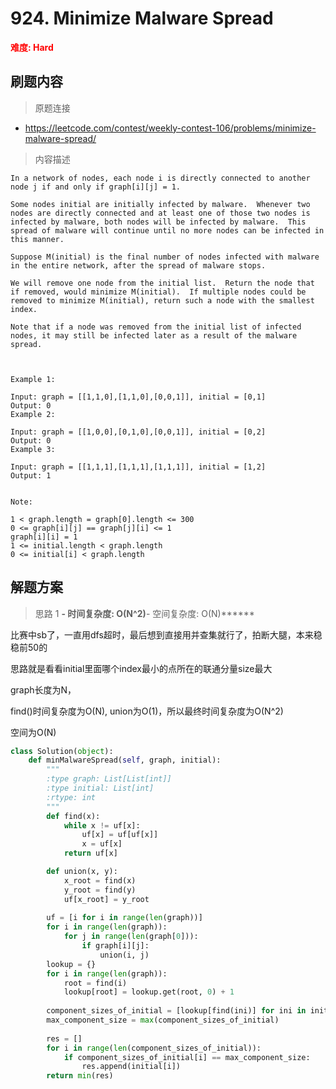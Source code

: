 # 924. Minimize Malware Spread

**<font color=red>难度: Hard</font>**

## 刷题内容

> 原题连接

* https://leetcode.com/contest/weekly-contest-106/problems/minimize-malware-spread/

> 内容描述

```
In a network of nodes, each node i is directly connected to another node j if and only if graph[i][j] = 1.

Some nodes initial are initially infected by malware.  Whenever two nodes are directly connected and at least one of those two nodes is infected by malware, both nodes will be infected by malware.  This spread of malware will continue until no more nodes can be infected in this manner.

Suppose M(initial) is the final number of nodes infected with malware in the entire network, after the spread of malware stops.

We will remove one node from the initial list.  Return the node that if removed, would minimize M(initial).  If multiple nodes could be removed to minimize M(initial), return such a node with the smallest index.

Note that if a node was removed from the initial list of infected nodes, it may still be infected later as a result of the malware spread.

 

Example 1:

Input: graph = [[1,1,0],[1,1,0],[0,0,1]], initial = [0,1]
Output: 0
Example 2:

Input: graph = [[1,0,0],[0,1,0],[0,0,1]], initial = [0,2]
Output: 0
Example 3:

Input: graph = [[1,1,1],[1,1,1],[1,1,1]], initial = [1,2]
Output: 1
 

Note:

1 < graph.length = graph[0].length <= 300
0 <= graph[i][j] == graph[j][i] <= 1
graph[i][i] = 1
1 <= initial.length < graph.length
0 <= initial[i] < graph.length
```

## 解题方案

> 思路 1
******- 时间复杂度: O(N^2)******- 空间复杂度: O(N)******





比赛中sb了，一直用dfs超时，最后想到直接用并查集就行了，拍断大腿，本来稳稳前50的

思路就是看看initial里面哪个index最小的点所在的联通分量size最大

graph长度为N，

find()时间复杂度为O(N), union为O(1)，所以最终时间复杂度为O(N^2)

空间为O(N)

```python
class Solution(object):
    def minMalwareSpread(self, graph, initial):
        """
        :type graph: List[List[int]]
        :type initial: List[int]
        :rtype: int
        """
        def find(x):
            while x != uf[x]:
                uf[x] = uf[uf[x]]
                x = uf[x]
            return uf[x]

        def union(x, y):
            x_root = find(x)
            y_root = find(y)
            uf[x_root] = y_root
    
        uf = [i for i in range(len(graph))]
        for i in range(len(graph)):
            for j in range(len(graph[0])):
                if graph[i][j]:
                    union(i, j)
        lookup = {}
        for i in range(len(graph)):
            root = find(i)
            lookup[root] = lookup.get(root, 0) + 1
            
        component_sizes_of_initial = [lookup[find(ini)] for ini in initial]
        max_component_size = max(component_sizes_of_initial)
        
        res = []
        for i in range(len(component_sizes_of_initial)):
            if component_sizes_of_initial[i] == max_component_size:
                res.append(initial[i])
        return min(res)
```



















